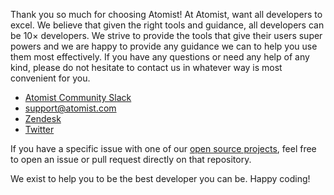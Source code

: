 Thank you so much for choosing Atomist!  At Atomist, want all
developers to excel.  We believe that given the right tools and
guidance, all developers can be 10&times; developers.  We strive to
provide the tools that give their users super powers and we are happy
to provide any guidance we can to help you use them most effectively.
If you have any questions or need any help of any kind, please do not
hesitate to contact us in whatever way is most convenient for you.

-   [Atomist Community Slack][slack]
-   [support@atomist.com][email]
-   [Zendesk][zendesk]
-   [Twitter][twitter]

If you have a specific issue with one of
our [open source projects][github], feel free to open an issue or pull
request directly on that repository.

We exist to help you to be the best developer you can be.  Happy
coding!

[slack]: https://join.atomist.com (Atomist Community Slack)
[email]: mailto:support@atomist.com (Atomist Email Support)
[zendesk]: https://atomist.zendesk.com/ (Atomist Zendesk)
[twitter]: https://twitter.com/atomist (@atomist on Twitter)
[github]: https://github.com/atomist (Atomist on GitHub)
